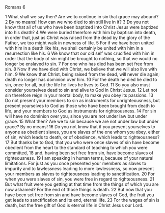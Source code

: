 Romans 6

1	What shall we say then? Are we to continue in sin that grace may abound?
2	By no means! How can we who died to sin still live in it?
3	Do you not know that all of us who have been baptized into Christ Jesus were baptized into his death?
4	We were buried therefore with him by baptism into death, in order that, just as Christ was raised from the dead by the glory of the Father, we too might walk in newness of life.
5	For if we have been united with him in a death like his, we shall certainly be united with him in a resurrection like his.
6	We know that our old self was crucified with him in order that the body of sin might be brought to nothing, so that we would no longer be enslaved to sin.
7	For one who has died has been set free from sin.
8	Now if we have died with Christ, we believe that we will also live with him.
9	We know that Christ, being raised from the dead, will never die again; death no longer has dominion over him.
10	For the death he died he died to sin, once for all, but the life he lives he lives to God.
11	So you also must consider yourselves dead to sin and alive to God in Christ Jesus.
12	Let not sin therefore reign in your mortal body, to make you obey its passions.
13	Do not present your members to sin as instruments for unrighteousness, but present yourselves to God as those who have been brought from death to life, and your members to God as instruments for righteousness.
14	For sin will have no dominion over you, since you are not under law but under grace.
15	What then? Are we to sin because we are not under law but under grace? By no means!
16	Do you not know that if you present yourselves to anyone as obedient slaves, you are slaves of the one whom you obey, either of sin, which leads to death, or of obedience, which leads to righteousness?
17	But thanks be to God, that you who were once slaves of sin have become obedient from the heart to the standard of teaching to which you were committed,
18	and, having been set free from sin, have become slaves of righteousness.
19	I am speaking in human terms, because of your natural limitations. For just as you once presented your members as slaves to impurity and to lawlessness leading to more lawlessness, so now present your members as slaves to righteousness leading to sanctification.
20	For when you were slaves of sin, you were free in regard to righteousness.
21	But what fruit were you getting at that time from the things of which you are now ashamed? For the end of those things is death.
22	But now that you have been set free from sin and have become slaves of God, the fruit you get leads to sanctification and its end, eternal life.
23	For the wages of sin is death, but the free gift of God is eternal life in Christ Jesus our Lord.

